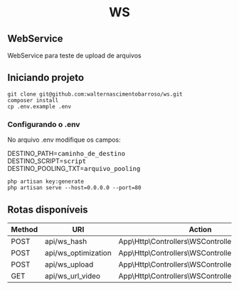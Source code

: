 <h1 align="center">WS</h1>


## WebService
WebService para teste de upload de arquivos

## Iniciando projeto

```
git clone git@github.com:walternascimentobarroso/ws.git
composer install
cp .env.example .env
```

### Configurando o .env

No arquivo .env modifique os campos:

DESTINO_PATH=<kbd>caminho_de_destino</kbd>  
DESTINO_SCRIPT=<kbd>script</kbd>  
DESTINO_POOLING_TXT=<kbd>arquivo_pooling</kbd>

```
php artisan key:generate
php artisan serve --host=0.0.0.0 --port=80
```

## Rotas disponíveis
 Method   | URI                | Action
----------|--------------------|----------------------------------------------- 
POST     | api/ws_hash         | App\Http\Controllers\WSController@hash
POST     | api/ws_optimization | App\Http\Controllers\WSController@optimization
POST     | api/ws_upload       | App\Http\Controllers\WSController@upload
GET      | api/ws_url_video    | App\Http\Controllers\WSController@urlVideo
